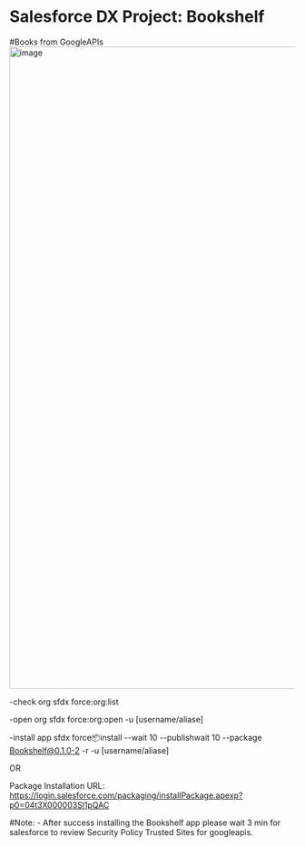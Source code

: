 # Salesforce DX Project: Bookshelf
#Books from GoogleAPIs
<img width="1132" alt="image" src="https://user-images.githubusercontent.com/50191080/170891930-21cd62d7-7cbd-4147-b6c2-fe00cbab3b3c.png">


-check org
sfdx force:org:list

-open org
sfdx force:org:open -u [username/aliase]

-install app
sfdx force:package:install --wait 10 --publishwait 10 --package Bookshelf@0.1.0-2 -r -u [username/aliase] 

OR

Package Installation URL: https://login.salesforce.com/packaging/installPackage.apexp?p0=04t3X000003Sl1pQAC


#Note: -
After success installing the Bookshelf app please wait 3 min for salesforce to review Security Policy Trusted Sites for googleapis.
